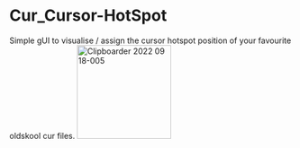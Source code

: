 # Cur_Cursor-HotSpot
Simple gUI to visualise / assign the cursor hotspot position of your favourite oldskool cur files.
<img width="167" alt="Clipboarder 2022 09 18-005" src="https://user-images.githubusercontent.com/62726599/190904746-12aaa646-4c4d-4aed-89e1-f8822ef34673.png">
